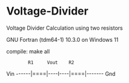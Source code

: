 # Voltage-Divider
Voltage Divider Calculation using two resistors

GNU Fortran (tdm64-1) 10.3.0 on Windows 11

compile: make all

            R1     Vout    R2
Vin ------|====|----I----|====|------- Gnd
